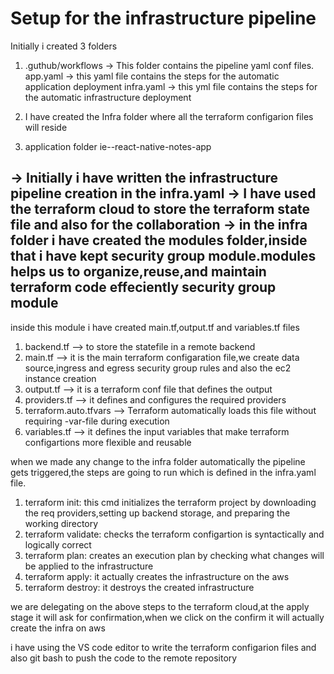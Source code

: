 # Setup for the infrastructure pipeline
Initially i created 3 folders
1. .guthub/workflows -> This folder contains the pipeline yaml conf files.
   app.yaml -> this yaml file contains the steps for the automatic application deployment
   infra.yaml -> this yml file contains the steps for the automatic infrastructure deployment

2. I have created the Infra folder where all the terraform configarion files will reside
3. application folder ie--react-native-notes-app

-> Initially i have written the infrastructure pipeline creation in the infra.yaml
-> I have used the terraform cloud to store the terraform state file and also for the collaboration
-> in the infra folder i have created the modules folder,inside that i have kept security group module.modules helps us to organize,reuse,and maintain terraform code effeciently
security group module
--------------------
inside this module i have created main.tf,output.tf and variables.tf files

1. backend.tf --> to store the statefile in a remote backend
2. main.tf --> it is the main terraform configaration file,we create data source,ingress and egress security group rules and also the ec2 instance creation
3. output.tf --> it is a terraform conf file that defines the output
4. providers.tf --> it defines and configures the required providers
5. terraform.auto.tfvars --> Terraform automatically loads this file without requiring -var-file during execution
6. variables.tf --> it defines the input variables that make terraform configartions more flexible and reusable


when we made any change to the infra folder automatically the pipeline gets triggered,the steps are going to run which is defined in the infra.yaml file.

1. terraform init: this cmd initializes the terraform project by downloading the req providers,setting up backend storage, and preparing the working directory
2. terraform validate: checks the terraform configartion is syntactically and logically correct
3. terraform plan: creates an execution plan by checking what changes will be applied to the infrastructure
4. terraform apply: it actually creates the infrastructure on the aws
5. terraform destroy: it destroys the created infrastructure

we are delegating on the above steps to the terraform cloud,at the apply stage it will ask for confirmation,when we click on the confirm it will actually create the infra on aws

i have using the VS code editor to write the terraform configarion files and also git bash to push the code to the remote repository
